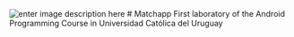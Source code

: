 <img src="https://camo.githubusercontent.com/4eec36407707dbc375283187b61f9b60e838f85b/68747470733a2f2f7777772e616e64726f69642e636f6d2f6e65772f696d616765732f6c6f676f732d32782f616e64726f69642d776f72646d61726b2d3845433034372e706e67" alt="enter image description here" data-canonical-src="https://www.android.com/new/images/logos-2x/android-wordmark-8EC047.png" style="max-width:100%;">
# Matchapp
First laboratory of the Android Programming Course in Universidad Católica del Uruguay
